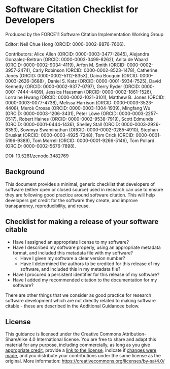 # Software Citation Checklist for Developers

Produced by the FORCE11 Software Citation Implementation Working Group

Editor: Neil Chue Hong (ORCID: 0000-0002-8876-7606). 

Contributors: Alice Allen (ORCID: 0000-0003-3477-2845), Alejandra Gonzalez-Beltran (ORCID: 0000-0003-3499-8262), Anita de Waard (ORCID: 0000-0002-9034-4119), Arfon M. Smith (ORCID: 0000-0002-3957-2474), Carly Robinson (ORCID: 0000-0002-8523-1478), Catherine Jones (ORCID: 0000-0002-5112-835X), Daina Bouquin (ORCID: 0000-0003-2626-3688) , Daniel S. Katz (ORCID: 0000-0001-5934-7525), David Kennedy (ORCID: 0000-0002-9377-0797), Gerry Ryder (ORCID: 0000-0001-7444-4489), Jessica Hausman (ORCID: 0000-0002-1861-1526), Lorraine Hwang (ORCID: 0000-0002-1021-3101), Matthew B. Jones (ORCID: 0000-0003-0077-4738), Melissa Harrison (ORCID: 0000-0003-3523-4408), Mercè Crosas (ORCID: 0000-0003-1304-1939), Mingfang Wu (ORCID: 0000-0003-1206-3431), Peter Löwe (ORCID: 0000-0003-2257-0517), Robert Haines (ORCID: 0000-0002-9538-7919), Scott Edmunds (ORCID: 0000-0001-6444-1436), Shelley Stall (ORCID: 0000-0003-2926-8353), Sowmya Swaminathan (ORCID: 0000-0002-0285-4910), Stephan Druskat (ORCID: 0000-0003-4925-7248), Tom Crick (ORCID: 0000-0001-5196-9389), Tom Morrell (ORCID: 0000-0001-9266-5146), Tom Pollard (ORCID: 0000-0002-5676-7898). 

DOI: 10.5281/zenodo.3482769

## Background

This document provides a minimal, generic checklist that developers of software (either open or closed source) used in research can use to ensure they are following good practice around software citation. This will help developers get credit for the software they create, and improve transparency, reproducibility, and reuse.

## Checklist for making a release of your software citable

- Have I assigned an appropriate license to my software?
- Have I described my software properly, using an appropriate metadata format, and included this metadata file with my software?
  - Have I given my software a clear version number?
  - Have I determined the authors to be credited for this release of my software, and included this in my metadata file?
- Have I procured a persistent identifier for this release of my software?
- Have I added my recommended citation to the documentation for my software?

There are other things that we consider as good practice for research software development which are not directly related to making software citable - these are described in the Additional Guidancee below.

## License

This guidance is licensed under the Creative Commons Attribution-ShareAlike 4.0 International license. You are free to share and adapt this material for any purpose, including commercially, as long as you give [appropriate credit](https://wiki.creativecommons.org/wiki/License_Versions#Detailed_attribution_comparison_chart), provide a [link to the license](https://creativecommons.org/licenses/by-sa/4.0/), indicate if [changes were made](https://wiki.creativecommons.org/wiki/License_Versions#Modifications_and_adaptations_must_be_marked_as_such), and you distribute your contributions under the same license as the original. More information: https://creativecommons.org/licenses/by-sa/4.0/

